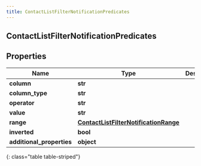 ```yaml
---
title: ContactListFilterNotificationPredicates
---
```

## ContactListFilterNotificationPredicates

## Properties

|Name | Type | Description | Notes|
|------------ | ------------- | ------------- | -------------|
| **column** | **str** |  | [optional] |
| **column_type** | **str** |  | [optional] |
| **operator** | **str** |  | [optional] |
| **value** | **str** |  | [optional] |
| **range** | [**ContactListFilterNotificationRange**](ContactListFilterNotificationRange.html) |  | [optional] |
| **inverted** | **bool** |  | [optional] |
| **additional_properties** | **object** |  | [optional] |
{: class="table table-striped"}


